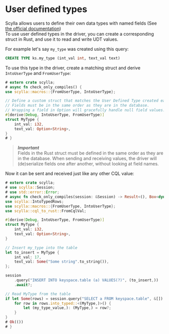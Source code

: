 # User defined types
Scylla allows users to define their own data types with named fields (See [the official documentation](https://opensource.docs.scylladb.com/stable/cql/types.html#user-defined-types))\
To use user defined types in the driver, you can create a corresponding struct in Rust, and use it to read and write UDT values.


For example let's say `my_type` was created using this query:
```sql
CREATE TYPE ks.my_type (int_val int, text_val text)
```

To use this type in the driver, create a matching struct and derive `IntoUserType` and `FromUserType`:

```rust
# extern crate scylla;
# async fn check_only_compiles() {
use scylla::macros::{FromUserType, IntoUserType};

// Define a custom struct that matches the User Defined Type created earlier.
// Fields must be in the same order as they are in the database.
// Wrapping a field in Option will gracefully handle null field values.
#[derive(Debug, IntoUserType, FromUserType)]
struct MyType {
    int_val: i32,
    text_val: Option<String>,
}
# }
```

> ***Important***\
> Fields in the Rust struct must be defined in the same order as they are in the database.
> When sending and receiving values, the driver will (de)serialize fields one after another, without looking at field names.

Now it can be sent and received just like any other CQL value:
```rust
# extern crate scylla;
# use scylla::Session;
# use std::error::Error;
# async fn check_only_compiles(session: &Session) -> Result<(), Box<dyn Error>> {
use scylla::IntoTypedRows;
use scylla::macros::{FromUserType, IntoUserType};
use scylla::cql_to_rust::FromCqlVal;

#[derive(Debug, IntoUserType, FromUserType)]
struct MyType {
    int_val: i32,
    text_val: Option<String>,
}

// Insert my_type into the table
let to_insert = MyType {
    int_val: 17,
    text_val: Some("Some string".to_string()),
};

session
    .query("INSERT INTO keyspace.table (a) VALUES(?)", (to_insert,))
    .await?;

// Read MyType from the table
if let Some(rows) = session.query("SELECT a FROM keyspace.table", &[]).await?.rows {
    for row in rows.into_typed::<(MyType,)>() {
        let (my_type_value,): (MyType,) = row?;
    }
}
# Ok(())
# }
```